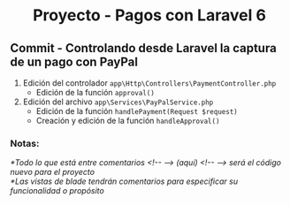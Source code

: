 
  <!-- Title -->
  <h1 align="center">Proyecto - Pagos con Laravel 6</h1>
  <!-- End Title -->

  <!-- Commit name -->
  <h2>Commit - <strong>Controlando desde Laravel la captura de un pago con PayPal</strong></h2>
  <!-- End Commit name -->
  
  <!-- Commit instructions -->
  <ol>
    <li>
      Edición del controlador <code>app\Http\Controllers\PaymentController.php</code>
     <ul>
        <li>
          Edición de la función <code>approval()</code>
        </li>
     </ul>
    </li>
    <li>
      Edición del archivo <code>app\Services\PayPalService.php</code>
      <ul>
        <li>
          Edición de la función <code>handlePayment(Request $request)</code>
        </li>
        <li>
          Creación y edición de la función <code>handleApproval()</code>
        </li>
      </ul>
    </li>
  </ol>
  <!-- End Commit instructions -->
  
  <!-- Notes -->
  <h3>Notas:</h3>

  <ul>

  </ul>
    
  <em>
    *Todo lo que está entre comentarios
    &lt;!-- --&gt; (aquí) &lt;!-- --&gt;
    será el código nuevo para el proyecto
  </em>
  <br>
  <em>
    *Las vistas de blade tendrán comentarios para especificar su funcionalidad o propósito
  </em>
  <!-- End notes -->